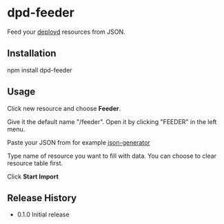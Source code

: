 dpd-feeder
==========

Feed your [deployd](http://deployd.com/) resources from JSON.

## Installation

  npm install dpd-feeder

## Usage

  Click new resource and choose **Feeder**.

  Give it the default name "/feeder". Open it by clicking "FEEDER" in the left menu.

  Paste your JSON from for example [json-generator](http://www.json-generator.com/)
  
  Type name of resource you want to fill with data. You can choose to clear resource table first.
  
  Click **Start Import**


## Release History

* 0.1.0 Initial release